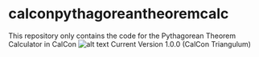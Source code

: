 # calconpythagoreantheoremcalc
This repository only contains the code for the Pythagorean Theorem Calculator in CalCon
![alt text](https://github.com/MyTechApplications/calcon/blob/main/resources/calcon1.0.0-pythagoreancalc-scr.png?raw=true)
Current Version 1.0.0 (CalCon Triangulum)
